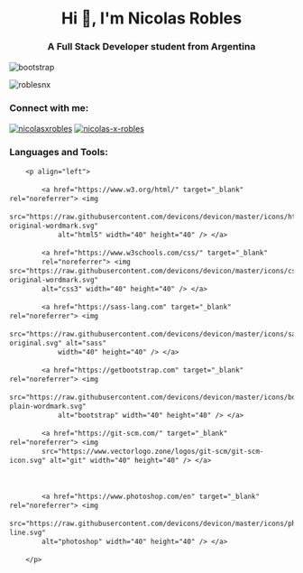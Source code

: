 <h1 align="center">Hi 👋, I'm Nicolas Robles</h1>
<h3 align="center">A Full Stack Developer student from Argentina</h3>

<img align="center" src="https://i.imgur.com/LX9vQm1.gif" alt="bootstrap" width="auto" height="auto"/>

<p align="left"> <img src="https://komarev.com/ghpvc/?username=roblesnx&label=Profile%20views&color=0e75b6&style=flat" alt="roblesnx" /> </p>

<h3 align="left">Connect with me:</h3>
<p align="left">
<a href="https://twitter.com/nicolasxrobles" target="blank"><img align="center" src="https://raw.githubusercontent.com/rahuldkjain/github-profile-readme-generator/master/src/images/icons/Social/twitter.svg" alt="nicolasxrobles" height="30" width="40" /></a>
<a href="https://linkedin.com/in/nicolas-x-robles" target="blank"><img align="center" src="https://raw.githubusercontent.com/rahuldkjain/github-profile-readme-generator/master/src/images/icons/Social/linked-in-alt.svg" alt="nicolas-x-robles" height="30" width="40" /></a>
</p>

<h3 align="left">Languages and Tools:</h3>

        <p align="left"> 
    
            <a href="https://www.w3.org/html/" target="_blank" rel="noreferrer"> <img
                src="https://raw.githubusercontent.com/devicons/devicon/master/icons/html5/html5-original-wordmark.svg"
                alt="html5" width="40" height="40" /> </a> 

            <a href="https://www.w3schools.com/css/" target="_blank"
            rel="noreferrer"> <img src="https://raw.githubusercontent.com/devicons/devicon/master/icons/css3/css3-original-wordmark.svg"
            alt="css3" width="40" height="40" /> </a> 

            <a href="https://sass-lang.com" target="_blank" rel="noreferrer"> <img
                src="https://raw.githubusercontent.com/devicons/devicon/master/icons/sass/sass-original.svg" alt="sass"
                width="40" height="40" /> </a> 
            
            <a href="https://getbootstrap.com" target="_blank" rel="noreferrer"> <img
                src="https://raw.githubusercontent.com/devicons/devicon/master/icons/bootstrap/bootstrap-plain-wordmark.svg"
                alt="bootstrap" width="40" height="40" /> </a> 

            <a href="https://git-scm.com/" target="_blank" rel="noreferrer"> <img 
            src="https://www.vectorlogo.zone/logos/git-scm/git-scm-icon.svg" alt="git" width="40" height="40" /> </a>
    
            
            
            <a href="https://www.photoshop.com/en" target="_blank" rel="noreferrer"> <img
            src="https://raw.githubusercontent.com/devicons/devicon/master/icons/photoshop/photoshop-line.svg"
            alt="photoshop" width="40" height="40" /> </a> 
        
        </p>
